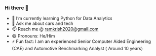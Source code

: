 ### Hi there 👋

- 🌱 I’m currently learning Python for Data Analytics
- 💬 Ask me about cars and tech
- 📫 Reach me @ ramkrish2020@gmail.com
- 😄 Pronouns: He/Him
- ⚡ Fun fact: I am an experienced Senior Computer Aided Engineering (CAE) and Automotive Benchmarking Analyst ( Around 10 years)
<!--
**ramakrishnannatarajan/ramakrishnannatarajan** is a ✨ _special_ ✨ repository because its `README.md` (this file) appears on your GitHub profile.

Here are some ideas to get you started:

- 🌱 I’m currently learning Python for Data Analytics
** 👯 I’m looking to collaborate on ...
**🤔 I’m looking for help with ...
- 💬 Ask me about cars and tech
- 📫 How to reach me: ramkrish2020@gmail.com
- 😄 Pronouns: He/Him
- ⚡ Fun fact: I am an experienced Senior Computer Aided Engineering (CAE) and Automotive Benchmarking Analyst
** 🔭 I’m currently open to working on data analytics

